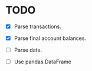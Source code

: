 # TODO

- [x] Parse transactions.
- [x] Parse final account balances.
- [ ] Parse date.
- [ ] Use pandas.DataFrame

